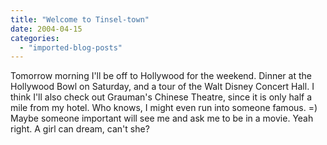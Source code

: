 ```yaml
---
title: "Welcome to Tinsel-town"
date: 2004-04-15
categories: 
  - "imported-blog-posts"
---
```


Tomorrow morning I'll be off to Hollywood for the weekend. Dinner at the Hollywood Bowl on Saturday, and a tour of the Walt Disney Concert Hall. I think I'll also check out Grauman's Chinese Theatre, since it is only half a mile from my hotel. Who knows, I might even run into someone famous. =) Maybe someone important will see me and ask me to be in a movie. Yeah right. A girl can dream, can't she?
